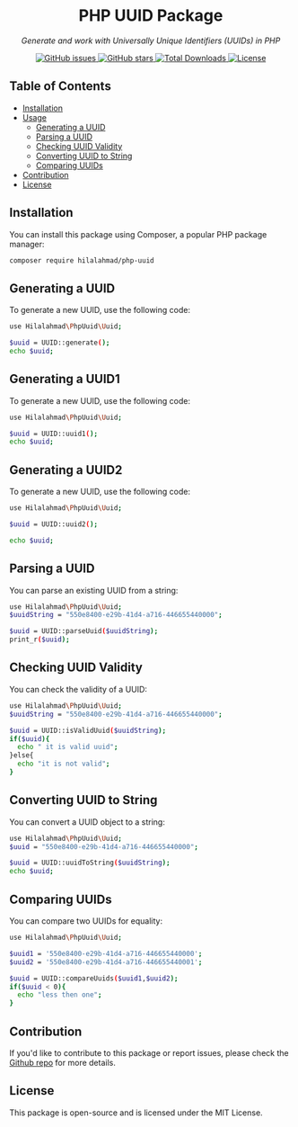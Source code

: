 <h1 align="center">PHP UUID Package</h1>

<p align="center">
  <em>Generate and work with Universally Unique Identifiers (UUIDs) in PHP</em>
</p>

<p align="center">
  <a href="https://github.com/fullstack124/php-uuid/issues">
    <img src="https://img.shields.io/github/issues/fullstack124/php-uuid" alt="GitHub issues">
  </a>
  <a href="https://github.com/fullstack124/php-uuid/stargazers">
    <img src="https://img.shields.io/github/stars/fullstack124/php-uuid" alt="GitHub stars">
  </a>
  <a href="https://packagist.org/packages/fullstack124/php-uuid">
    <img src="https://img.shields.io/packagist/dt/fullstack124/php-uuid" alt="Total Downloads">
  </a>
  <a href="https://github.com/fullstack124/php-uuid/blob/main/LICENSE">
    <img src="https://img.shields.io/github/license/fullstack124/php-uuid" alt="License">
  </a>
</p>

## Table of Contents

- [Installation](#installation)
- [Usage](#usage)
  - [Generating a UUID](#generating-a-uuid)
  - [Parsing a UUID](#parsing-a-uuid)
  - [Checking UUID Validity](#checking-uuid-validity)
  - [Converting UUID to String](#converting-uuid-to-string)
  - [Comparing UUIDs](#comparing-uuids)
- [Contribution](#contribution)
- [License](#license)

## Installation

You can install this package using Composer, a popular PHP package manager:

```bash
composer require hilalahmad/php-uuid
```

## Generating a UUID

To generate a new UUID, use the following code:

```bash
use Hilalahmad\PhpUuid\Uuid;

$uuid = UUID::generate();
echo $uuid;
```
## Generating a UUID1

To generate a new UUID, use the following code:

```bash
use Hilalahmad\PhpUuid\Uuid;

$uuid = UUID::uuid1();
echo $uuid;
```
## Generating a UUID2

To generate a new UUID, use the following code:

```bash
use Hilalahmad\PhpUuid\Uuid;

$uuid = UUID::uuid2();

echo $uuid;
```

## Parsing a UUID

You can parse an existing UUID from a string:

```bash
use Hilalahmad\PhpUuid\Uuid;
$uuidString = "550e8400-e29b-41d4-a716-446655440000";

$uuid = UUID::parseUuid($uuidString);
print_r($uuid);
```

## Checking UUID Validity

You can check the validity of a UUID:

```bash
use Hilalahmad\PhpUuid\Uuid;
$uuidString = "550e8400-e29b-41d4-a716-446655440000";

$uuid = UUID::isValidUuid($uuidString);
if($uuid){
  echo " it is valid uuid";
}else{
  echo "it is not valid";
}
```

## Converting UUID to String

You can convert a UUID object to a string:

```bash
use Hilalahmad\PhpUuid\Uuid;
$uuid = "550e8400-e29b-41d4-a716-446655440000";

$uuid = UUID::uuidToString($uuidString);
echo $uuid;
```

## Comparing UUIDs

You can compare two UUIDs for equality:

```bash
use Hilalahmad\PhpUuid\Uuid;

$uuid1 = '550e8400-e29b-41d4-a716-446655440000';
$uuid2 = '550e8400-e29b-41d4-a716-446655440001';

$uuid = UUID::compareUuids($uuid1,$uuid2);
if($uuid < 0){
  echo "less then one";
}
```

## Contribution

If you'd like to contribute to this package or report issues, please check the  <a href="https://github.com/fullstack124/php-uuid/issues"> Github repo</a> for more details.
 
## License
This package is open-source and is licensed under the MIT License. 
 